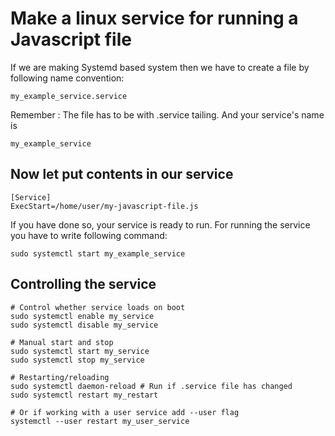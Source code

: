 # Make a linux service for running a Javascript file

If we are making Systemd based system then we have to create a file by following name convention:
```
my_example_service.service
```

Remember : The file has to be with .service tailing. And your service's name is 
```
my_example_service
```
## Now let put contents in our service
```
[Service]
ExecStart=/home/user/my-javascript-file.js
```
If you have done so, your service is ready to run. For running the service you have to write following command:
```
sudo systemctl start my_example_service
```
## Controlling the service
```
# Control whether service loads on boot
sudo systemctl enable my_service
sudo systemctl disable my_service

# Manual start and stop
sudo systemctl start my_service
sudo systemctl stop my_service

# Restarting/reloading
sudo systemctl daemon-reload # Run if .service file has changed
sudo systemctl restart my_restart

# Or if working with a user service add --user flag
systemctl --user restart my_user_service
```

